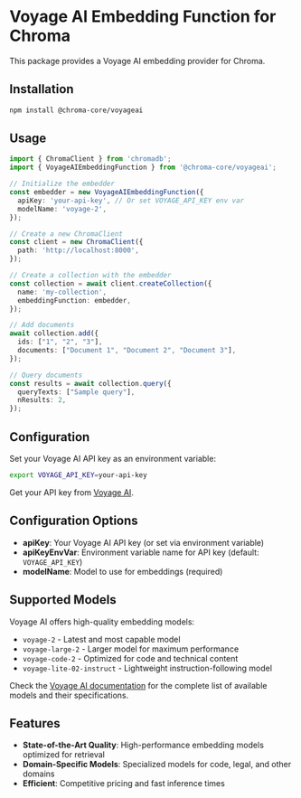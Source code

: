 # Voyage AI Embedding Function for Chroma

This package provides a Voyage AI embedding provider for Chroma.

## Installation

```bash
npm install @chroma-core/voyageai
```

## Usage

```typescript
import { ChromaClient } from 'chromadb';
import { VoyageAIEmbeddingFunction } from '@chroma-core/voyageai';

// Initialize the embedder
const embedder = new VoyageAIEmbeddingFunction({
  apiKey: 'your-api-key', // Or set VOYAGE_API_KEY env var
  modelName: 'voyage-2',
});

// Create a new ChromaClient
const client = new ChromaClient({
  path: 'http://localhost:8000',
});

// Create a collection with the embedder
const collection = await client.createCollection({
  name: 'my-collection',
  embeddingFunction: embedder,
});

// Add documents
await collection.add({
  ids: ["1", "2", "3"],
  documents: ["Document 1", "Document 2", "Document 3"],
});

// Query documents
const results = await collection.query({
  queryTexts: ["Sample query"],
  nResults: 2,
});
```

## Configuration

Set your Voyage AI API key as an environment variable:

```bash
export VOYAGE_API_KEY=your-api-key
```

Get your API key from [Voyage AI](https://www.voyageai.com/).

## Configuration Options

- **apiKey**: Your Voyage AI API key (or set via environment variable)
- **apiKeyEnvVar**: Environment variable name for API key (default: `VOYAGE_API_KEY`)
- **modelName**: Model to use for embeddings (required)

## Supported Models

Voyage AI offers high-quality embedding models:

- `voyage-2` - Latest and most capable model
- `voyage-large-2` - Larger model for maximum performance
- `voyage-code-2` - Optimized for code and technical content
- `voyage-lite-02-instruct` - Lightweight instruction-following model

Check the [Voyage AI documentation](https://docs.voyageai.com/embeddings/) for the complete list of available models and their specifications.

## Features

- **State-of-the-Art Quality**: High-performance embedding models optimized for retrieval
- **Domain-Specific Models**: Specialized models for code, legal, and other domains
- **Efficient**: Competitive pricing and fast inference times